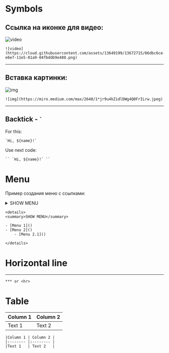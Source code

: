 # Symbols
## Ссылка на иконке для видео:

![video](https://cloud.githubusercontent.com/assets/13649199/13672715/06dbc6ce-e6e7-11e5-81a9-04fbddb9e488.png)
```text
![video](https://cloud.githubusercontent.com/assets/13649199/13672715/06dbc6ce-e6e7-11e5-81a9-04fbddb9e488.png)
```

***

## Вставка картинки:
![img](https://miro.medium.com/max/2640/1*jr9u4kZidlDWg4Q0FrILrw.jpeg)
```text
![img](https://miro.medium.com/max/2640/1*jr9u4kZidlDWg4Q0FrILrw.jpeg)
```

***

## Backtick - `` ` ``
For this:

`` `Hi, ${name}!` ``

Use next code:
```text
`` `Hi, ${name}!` ``
```

# Menu
Пример создания меню с ссылками:

<details>
<summary>SHOW MENU</summary>

- [Menu 1]()
- [Menu 2]()
    - [Menu 2.1]()

</details>

```text
<details>
<summary>SHOW MENU</summary>

- [Menu 1]()
- [Menu 2]()
    - [Menu 2.1]()

</details>
```


# Horizontal line
***
```text
*** or <hr>
```

# Table
|Column 1 | Column 2 |
|:------- |:-------- |
|Text 1   | Text 2   |

```text
|Column 1 | Column 2 |
|:------- |:-------- |
|Text 1   | Text 2   |
```
